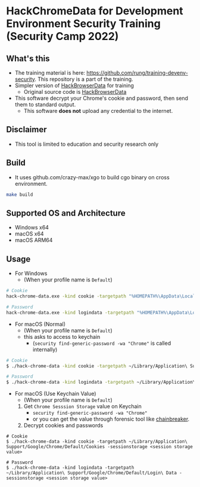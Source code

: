 # HackChromeData for Development Environment Security Training (Security Camp 2022)
## What's this
- The training material is here: https://github.com/rung/training-devenv-security. This repository is a part of the training.
- Simpler version of [HackBrowserData](https://github.com/moonD4rk/HackBrowserData) for training
  - Original source code is [HackBrowserData](https://github.com/moonD4rk/HackBrowserData) 
- This software decrypt your Chrome's cookie and password, then send them to standard output.
  - This software **does not** upload any credential to the internet.

## Disclaimer
- This tool is limited to education and security research only

## Build
- It uses github.com/crazy-max/xgo to build cgo binary on cross environment.
```bash
make build
```

## Supported OS and Architecture
- Windows x64
- macOS x64
- macOS ARM64

## Usage
- For Windows
  - (When your profile name is `Default`)
```bash
# Cookie
hack-chrome-data.exe -kind cookie -targetpath "%HOMEPATH%\AppData\Local\Google\Chrome\User Data\Default\Network\Cookies" -localstate "%HOMEPATH%\AppData\Local\Google\Chrome\User Data\Local State"

# Password
hack-chrome-data.exe -kind logindata -targetpath "%HOMEPATH%\AppData\Local\Google\Chrome\User Data\Default\Login Data" -localstate "%HOMEPATH%\AppData\Local\Google\Chrome\User Data\Local State"
```

- For macOS (Normal)
  - (When your profile name is `Default`)
  - this asks to access to keychain
    - (`security find-generic-password -wa "Chrome"` is called internally)
````bash
# Cookie
$ ./hack-chrome-data -kind cookie -targetpath ~/Library/Application\ Support/Google/Chrome/Default/Cookies

# Password
$ ./hack-chrome-data -kind logindata -targetpath ~/Library/Application\ Support/Google/Chrome/Default/Login\ Data

````

- For macOS (Use Keychain Value)
  - (When your profile name is `Default`)
  1. Get `Chrome Sesssion Storage` value on Keychain
      - `security find-generic-password -wa "Chrome"`
      - or you can get the value through forensic tool like [chainbreaker](https://github.com/n0fate/chainbreaker).
  2. Decrypt cookies and passwords 
```
# Cookie
$ ./hack-chrome-data -kind cookie -targetpath ~/Library/Application\ Support/Google/Chrome/Default/Cookies -sessionstorage <session storage value>

# Password
$ ./hack-chrome-data -kind logindata -targetpath ~/Library/Application\ Support/Google/Chrome/Default/Login\ Data -sessionstorage <session storage value>
```

